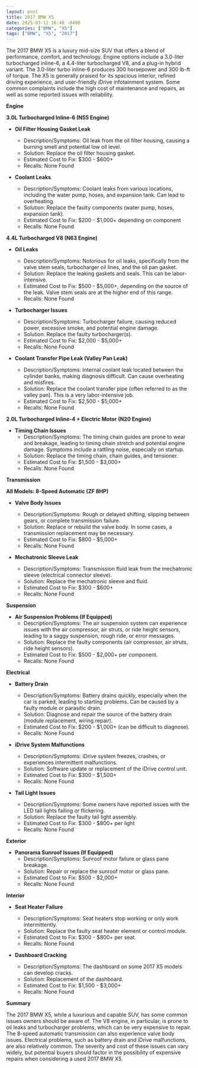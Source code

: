 ```yaml
---
layout: post
title: 2017 BMW X5
date: 2025-03-12 16:48 -0400
categories: ["BMW", "X5"]
tags: ["BMW", "X5", "2017"]
---
```

The 2017 BMW X5 is a luxury mid-size SUV that offers a blend of performance, comfort, and technology. Engine options include a 3.0-liter turbocharged inline-6, a 4.4-liter turbocharged V8, and a plug-in hybrid variant. The 3.0-liter turbo inline-6 produces 300 horsepower and 300 lb-ft of torque. The X5 is generally praised for its spacious interior, refined driving experience, and user-friendly iDrive infotainment system. Some common complaints include the high cost of maintenance and repairs, as well as some reported issues with reliability.

**Engine**

**3.0L Turbocharged Inline-6 (N55 Engine)**

*   **Oil Filter Housing Gasket Leak**
    *   Description/Symptoms: Oil leak from the oil filter housing, causing a burning smell and potential low oil level.
    *   Solution: Replace the oil filter housing gasket.
    *   Estimated Cost to Fix: $300 - $600+
    *   Recalls: None Found

*   **Coolant Leaks**
    *   Description/Symptoms: Coolant leaks from various locations, including the water pump, hoses, and expansion tank. Can lead to overheating.
    *   Solution: Replace the faulty components (water pump, hoses, expansion tank).
    *   Estimated Cost to Fix: $200 - $1,000+ depending on component
    *   Recalls: None Found

**4.4L Turbocharged V8 (N63 Engine)**

*   **Oil Leaks**
    *   Description/Symptoms: Notorious for oil leaks, specifically from the valve stem seals, turbocharger oil lines, and the oil pan gasket.
    *   Solution: Replace the leaking gaskets and seals. This can be labor-intensive.
    *   Estimated Cost to Fix: $500 - $5,000+, depending on the source of the leak. Valve stem seals are at the higher end of this range.
    *   Recalls: None Found

*   **Turbocharger Issues**
    *   Description/Symptoms: Turbocharger failure, causing reduced power, excessive smoke, and potential engine damage.
    *   Solution: Replace the faulty turbocharger(s).
    *   Estimated Cost to Fix: $2,000 - $5,000+
    *   Recalls: None Found

*   **Coolant Transfer Pipe Leak (Valley Pan Leak)**
    *   Description/Symptoms: Internal coolant leak located between the cylinder banks, making diagnosis difficult. Can cause overheating and misfires.
    *   Solution: Replace the coolant transfer pipe (often referred to as the valley pan). This is a very labor-intensive job.
    *   Estimated Cost to Fix: $2,500 - $5,000+
    *   Recalls: None Found

**2.0L Turbocharged Inline-4 + Electric Motor (N20 Engine)**

*   **Timing Chain Issues**
    *   Description/Symptoms: The timing chain guides are prone to wear and breakage, leading to timing chain stretch and potential engine damage. Symptoms include a rattling noise, especially on startup.
    *   Solution: Replace the timing chain, chain guides, and tensioner.
    *   Estimated Cost to Fix: $1,500 - $3,000+
    *   Recalls: None Found

**Transmission**

**All Models: 8-Speed Automatic (ZF 8HP)**

*   **Valve Body Issues**
    *   Description/Symptoms: Rough or delayed shifting, slipping between gears, or complete transmission failure.
    *   Solution: Replace or rebuild the valve body. In some cases, a transmission replacement may be necessary.
    *   Estimated Cost to Fix: $800 - $5,000+
    *   Recalls: None Found

*   **Mechatronic Sleeve Leak**
    *   Description/Symptoms: Transmission fluid leak from the mechatronic sleeve (electrical connector sleeve).
    *   Solution: Replace the mechatronic sleeve and fluid.
    *   Estimated Cost to Fix: $300 - $600+
    *   Recalls: None Found

**Suspension**

*   **Air Suspension Problems (If Equipped)**
    *   Description/Symptoms: The air suspension system can experience issues with the air compressor, air struts, or ride height sensors, leading to a saggy suspension, rough ride, or error messages.
    *   Solution: Replace the faulty components (air compressor, air struts, ride height sensors).
    *   Estimated Cost to Fix: $500 - $2,000+ per component.
    *   Recalls: None Found

**Electrical**

*   **Battery Drain**
    *   Description/Symptoms: Battery drains quickly, especially when the car is parked, leading to starting problems. Can be caused by a faulty module or parasitic drain.
    *   Solution: Diagnose and repair the source of the battery drain (module replacement, wiring repair).
    *   Estimated Cost to Fix: $200 - $1,000+ (can be difficult to diagnose).
    *   Recalls: None Found

*   **iDrive System Malfunctions**
    *   Description/Symptoms: iDrive system freezes, crashes, or experiences intermittent malfunctions.
    *   Solution: Software update or replacement of the iDrive control unit.
    *   Estimated Cost to Fix: $300 - $1,500+
    *   Recalls: None Found

*   **Tail Light Issues**
    *   Description/Symptoms: Some owners have reported issues with the LED tail lights failing or flickering.
    *   Solution: Replace the faulty tail light assembly.
    *   Estimated Cost to Fix: $300 - $800+ per light
    *   Recalls: None Found

**Exterior**

*   **Panorama Sunroof Issues (If Equipped)**
    *   Description/Symptoms: Sunroof motor failure or glass pane breakage.
    *   Solution: Repair or replace the sunroof motor or glass pane.
    *   Estimated Cost to Fix: $500 - $2,000+
    *   Recalls: None Found

**Interior**

*   **Seat Heater Failure**
    *   Description/Symptoms: Seat heaters stop working or only work intermittently.
    *   Solution: Replace the faulty seat heater element or control module.
    *   Estimated Cost to Fix: $300 - $800+ per seat.
    *   Recalls: None Found

*   **Dashboard Cracking**
    *   Description/Symptoms: The dashboard on some 2017 X5 models can develop cracks.
    *   Solution: Replacement of the dashboard.
    *   Estimated Cost to Fix: $1,500 - $3,000+
    *   Recalls: None Found

**Summary**

The 2017 BMW X5, while a luxurious and capable SUV, has some common issues owners should be aware of. The V8 engine, in particular, is prone to oil leaks and turbocharger problems, which can be very expensive to repair. The 8-speed automatic transmission can also experience valve body issues. Electrical problems, such as battery drain and iDrive malfunctions, are also relatively common. The severity and cost of these issues can vary widely, but potential buyers should factor in the possibility of expensive repairs when considering a used 2017 BMW X5.

